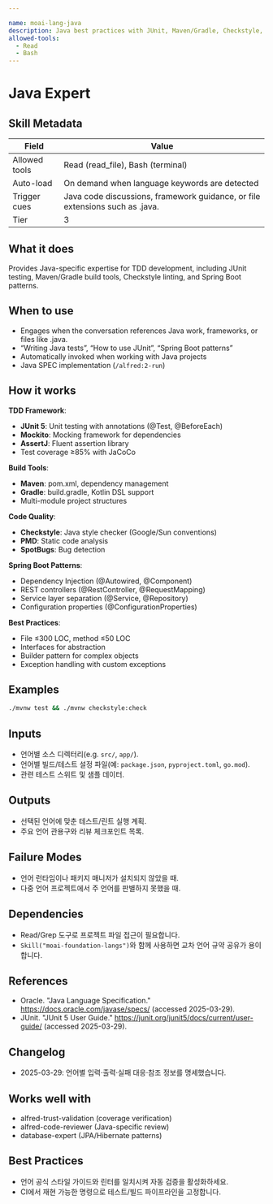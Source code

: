 ```yaml
---

name: moai-lang-java
description: Java best practices with JUnit, Maven/Gradle, Checkstyle, and Spring Boot patterns. Use when writing or reviewing Java code in project workflows.
allowed-tools:
  - Read
  - Bash
---
```


# Java Expert

## Skill Metadata
| Field | Value |
| ----- | ----- |
| Allowed tools | Read (read_file), Bash (terminal) |
| Auto-load | On demand when language keywords are detected |
| Trigger cues | Java code discussions, framework guidance, or file extensions such as .java. |
| Tier | 3 |

## What it does

Provides Java-specific expertise for TDD development, including JUnit testing, Maven/Gradle build tools, Checkstyle linting, and Spring Boot patterns.

## When to use

- Engages when the conversation references Java work, frameworks, or files like .java.
- “Writing Java tests”, “How to use JUnit”, “Spring Boot patterns”
- Automatically invoked when working with Java projects
- Java SPEC implementation (`/alfred:2-run`)

## How it works

**TDD Framework**:
- **JUnit 5**: Unit testing with annotations (@Test, @BeforeEach)
- **Mockito**: Mocking framework for dependencies
- **AssertJ**: Fluent assertion library
- Test coverage ≥85% with JaCoCo

**Build Tools**:
- **Maven**: pom.xml, dependency management
- **Gradle**: build.gradle, Kotlin DSL support
- Multi-module project structures

**Code Quality**:
- **Checkstyle**: Java style checker (Google/Sun conventions)
- **PMD**: Static code analysis
- **SpotBugs**: Bug detection

**Spring Boot Patterns**:
- Dependency Injection (@Autowired, @Component)
- REST controllers (@RestController, @RequestMapping)
- Service layer separation (@Service, @Repository)
- Configuration properties (@ConfigurationProperties)

**Best Practices**:
- File ≤300 LOC, method ≤50 LOC
- Interfaces for abstraction
- Builder pattern for complex objects
- Exception handling with custom exceptions

## Examples
```bash
./mvnw test && ./mvnw checkstyle:check
```

## Inputs
- 언어별 소스 디렉터리(e.g. `src/`, `app/`).
- 언어별 빌드/테스트 설정 파일(예: `package.json`, `pyproject.toml`, `go.mod`).
- 관련 테스트 스위트 및 샘플 데이터.

## Outputs
- 선택된 언어에 맞춘 테스트/린트 실행 계획.
- 주요 언어 관용구와 리뷰 체크포인트 목록.

## Failure Modes
- 언어 런타임이나 패키지 매니저가 설치되지 않았을 때.
- 다중 언어 프로젝트에서 주 언어를 판별하지 못했을 때.

## Dependencies
- Read/Grep 도구로 프로젝트 파일 접근이 필요합니다.
- `Skill("moai-foundation-langs")`와 함께 사용하면 교차 언어 규약 공유가 용이합니다.

## References
- Oracle. "Java Language Specification." https://docs.oracle.com/javase/specs/ (accessed 2025-03-29).
- JUnit. "JUnit 5 User Guide." https://junit.org/junit5/docs/current/user-guide/ (accessed 2025-03-29).

## Changelog
- 2025-03-29: 언어별 입력·출력·실패 대응·참조 정보를 명세했습니다.

## Works well with

- alfred-trust-validation (coverage verification)
- alfred-code-reviewer (Java-specific review)
- database-expert (JPA/Hibernate patterns)

## Best Practices
- 언어 공식 스타일 가이드와 린터를 일치시켜 자동 검증을 활성화하세요.
- CI에서 재현 가능한 명령으로 테스트/빌드 파이프라인을 고정합니다.
